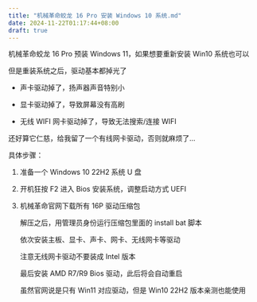 ```yaml
---
title: "机械革命蛟龙 16 Pro 安装 Windows 10 系统.md"
date: 2024-11-22T01:17:44+08:00
draft: true
---
```


机械革命蛟龙 16 Pro 预装 Windows 11，如果想要重新安装 Win10 系统也可以

但是重装系统之后，驱动基本都掉光了

- 声卡驱动掉了，扬声器声音特别小

- 显卡驱动掉了，导致屏幕没有高刷

- 无线 WIFI 网卡驱动掉了，导致无法搜索/连接 WIFI

还好算它仁慈，给我留了一个有线网卡驱动，否则就麻烦了...

具体步骤：

1. 准备一个 Windows 10 22H2 系统 U 盘

2. 开机狂按 F2 进入 Bios 安装系统，调整启动方式 UEFI

3. 机械革命官网下载所有 16P 驱动压缩包
   
   解压之后，用管理员身份运行压缩包里面的 install bat 脚本

   依次安装主板、显卡、声卡、网卡、无线网卡等驱动

   注意无线网卡驱动不要装成 Intel 版本

   最后安装 AMD R7/R9 Bios 驱动，此后将会自动重启

   虽然官网说是只有 Win11 对应驱动，但是 Win10 22H2 版本亲测也能使用